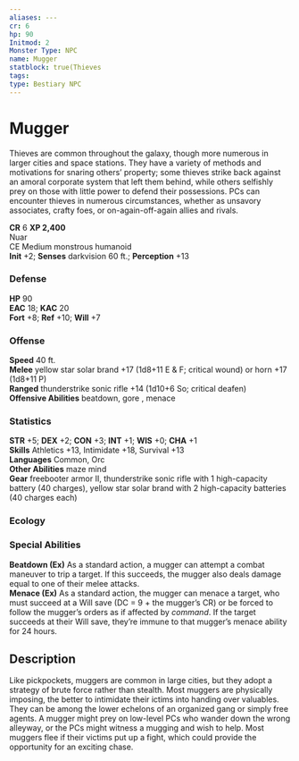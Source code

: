 ```yaml
---
aliases: ---
cr: 6
hp: 90
Initmod: 2
Monster Type: NPC
name: Mugger
statblock: true(Thieves
tags: 
type: Bestiary NPC
---
```


# Mugger

Thieves are common throughout the galaxy, though more numerous in larger cities and space stations. They have a variety of methods and motivations for snaring others’ property; some thieves strike back against an amoral corporate system that left them behind, while others selfishly prey on those with little power to defend their possessions. PCs can encounter thieves in numerous circumstances, whether as unsavory associates, crafty foes, or on-again-off-again allies and rivals.

**CR** 6
**XP 2,400**  
Nuar  
CE Medium monstrous humanoid  
**Init** +2; **Senses** darkvision 60 ft.; **Perception** +13  

### Defense

**HP** 90  
**EAC** 18; **KAC** 20  
**Fort** +8; **Ref** +10; **Will** +7  

### Offense

**Speed** 40 ft.  
**Melee** yellow star solar brand +17 (1d8+11 E & F; critical wound) or horn +17 (1d8+11 P)  
**Ranged** thunderstrike sonic rifle +14 (1d10+6 So; critical deafen)  
**Offensive Abilities** beatdown, gore , menace

### Statistics

**STR** +5; **DEX** +2; **CON** +3; **INT** +1; **WIS** +0; **CHA** +1  
**Skills** Athletics +13, Intimidate +18, Survival +13  
**Languages** Common, Orc  
**Other Abilities** maze mind  
**Gear** freebooter armor II, thunderstrike sonic rifle with 1 high-capacity battery (40 charges), yellow star solar brand with 2 high-capacity batteries (40 charges each)

### Ecology

### Special Abilities

**Beatdown (Ex)** As a standard action, a mugger can attempt a combat maneuver to trip a target. If this succeeds, the mugger also deals damage equal to one of their melee attacks.  
**Menace (Ex)** As a standard action, the mugger can menace a target, who must succeed at a Will save (DC = 9 + the mugger’s CR) or be forced to follow the mugger’s orders as if affected by _command_. If the target succeeds at their Will save, they’re immune to that mugger’s menace ability for 24 hours.

## Description

Like pickpockets, muggers are common in large cities, but they adopt a strategy of brute force rather than stealth. Most muggers are physically imposing, the better to intimidate their ictims into handing over valuables. They can be among the lower echelons of an organized gang or simply free agents. A mugger might prey on low-level PCs who wander down the wrong alleyway, or the PCs might witness a mugging and wish to help. Most muggers flee if their victims put up a fight, which could provide the opportunity for an exciting chase.